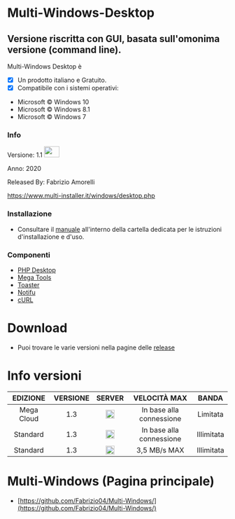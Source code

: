 # Multi-Windows-Desktop
## Versione riscritta con GUI,  basata sull'omonima versione (command line).

Multi-Windows Desktop è 

- [x] Un prodotto italiano e Gratuito.
- [x] Compatibile con i sistemi operativi:
- Microsoft © Windows 10
- Microsoft © Windows 8.1
- Microsoft © Windows 7

### Info

Versione: 1.1 <img id="srv" src="https://www.multi-installer.it/img/new.gif" width="35px" height="25px">

Anno: 2020

Released By: Fabrizio Amorelli

https://www.multi-installer.it/windows/desktop.php

### Installazione
- Consultare il [manuale](manuali/Multi-Windows%20Desktop.pdf) all'interno della cartella dedicata per le istruzioni d'installazione e d'uso.

### Componenti
- [PHP Desktop](https://github.com/cztomczak/phpdesktop/)
- [Mega Tools](https://megous.com/git/megatools/)
- [Toaster](https://github.com/nels-o/toaster)
- [Notifu](https://www.paralint.com/projects/notifu/)
- [cURL](https://curl.haxx.se)

# Download
- Puoi trovare le varie versioni nella pagine delle <a href="https://github.com/Fabrizio04/Multi-Windows-Desktop/releases">release</a>

# Info versioni

| EDIZIONE | VERSIONE | SERVER | VELOCITÀ MAX	| BANDA |
|:-------:|:-------:|:-------:|:-------:|:-------:|
| Mega Cloud | 1.3 | <img src="https://www.multi-installer.it/windows/ico/Mega.png" title="Mega Cloud" width="20" height="20" > | In base alla connessione	| Limitata |
| Standard | 1.3 | <img src="https://www.multi-installer.it/windows/ico/Windows.png" title="Mega Cloud" width="20" height="20" > | In base alla connessione	| Illimitata |
| Standard | 1.3 | <img src="https://www.multi-installer.it/windows/ico/Multi.png" title="Mega Cloud" width="20" height="20" > | 3,5 MB/s MAX	| Illimitata |

# Multi-Windows (Pagina principale)
- [https://github.com/Fabrizio04/Multi-Windows/](https://github.com/Fabrizio04/Multi-Windows/)
